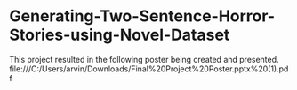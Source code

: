 # Generating-Two-Sentence-Horror-Stories-using-Novel-Dataset
This project resulted in the following poster being created and presented.
file:///C:/Users/arvin/Downloads/Final%20Project%20Poster.pptx%20(1).pdf
